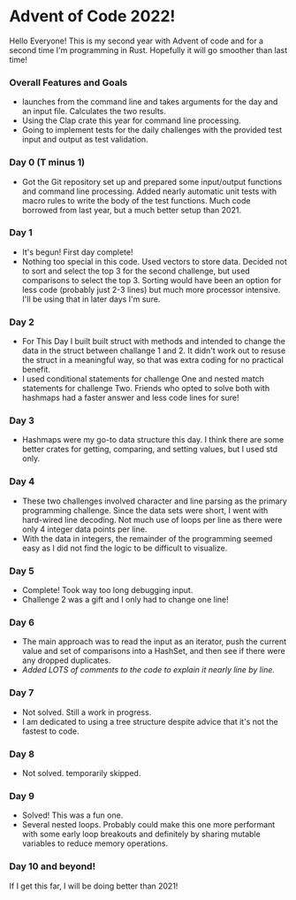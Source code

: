 # Advent of Code 2022!
Hello Everyone! This is my second year with Advent of code and for a second time I'm programming in Rust.  Hopefully it will go smoother than last time!

### Overall Features and Goals
- launches from the command line and takes arguments for the day and an input file.  Calculates the two results.
- Using the Clap crate this year for command line processing.
- Going to implement tests for the daily challenges with the provided test input and output as test validation.

### Day 0 (T minus 1)
- Got the Git repository set up and prepared some input/output functions and command line processing.  Added nearly automatic unit tests with macro rules to write the body of the test functions.  Much code borrowed from last year, but a much better setup than 2021.

### Day 1
- It's begun!  First day complete!
- Nothing too special in this code.  Used vectors to store data.  Decided not to sort and select the top 3 for the second challenge, but used comparisons to select the top 3. Sorting would have been an option for less code (probably just 2-3 lines) but much more processor intensive.  I'll be using that in later days I'm sure.

### Day 2
- For This Day I built built struct with methods and intended to change the data in the struct between challange 1 and 2.  It didn't work out to resuse the struct in a meaningful way, so that was extra coding for no practical benefit. 
- I used conditional statements for challenge One and nested match statements for challenge Two.  Friends who opted to solve both with hashmaps had a faster answer and less code lines for sure!
### Day 3
- Hashmaps were my go-to data structure this day.  I think there are some better crates for getting, comparing, and setting values, but I used std only.  

### Day 4
- These two challenges involved character and line parsing as the primary programming challenge.  Since the data sets were short, I went with hard-wired line decoding.  Not much use of loops per line as there were only 4 integer data points per line.  
- With the data in integers, the remainder of the programming seemed easy as I did not find the logic to be difficult to visualize.

### Day 5
- Complete! Took way too long debugging input.
- Challenge 2 was a gift and I only had to change one line!

### Day 6
- The main approach was to read the input as an iterator, push the current value and set of comparisons into a HashSet, and then see if there were any dropped duplicates.
- *Added LOTS of comments to the code to explain it nearly line by line.*

### Day 7
- Not solved.  Still a work in progress.  
- I am dedicated to using a tree structure despite advice that it's not the fastest to code.

### Day 8
- Not solved. temporarily skipped.

### Day 9
- Solved! This was a fun one. 
- Several nested loops.  Probably could make this one more performant with some early loop breakouts and definitely by sharing mutable variables to reduce memory operations.

### Day 10 and beyond!
If I get this far, I will be doing better than 2021!
